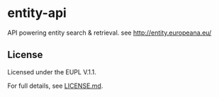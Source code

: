 # entity-api
API powering entity search &amp; retrieval. see http://entity.europeana.eu/

## License

Licensed under the EUPL V.1.1.

For full details, see [LICENSE.md](LICENSE.md).
